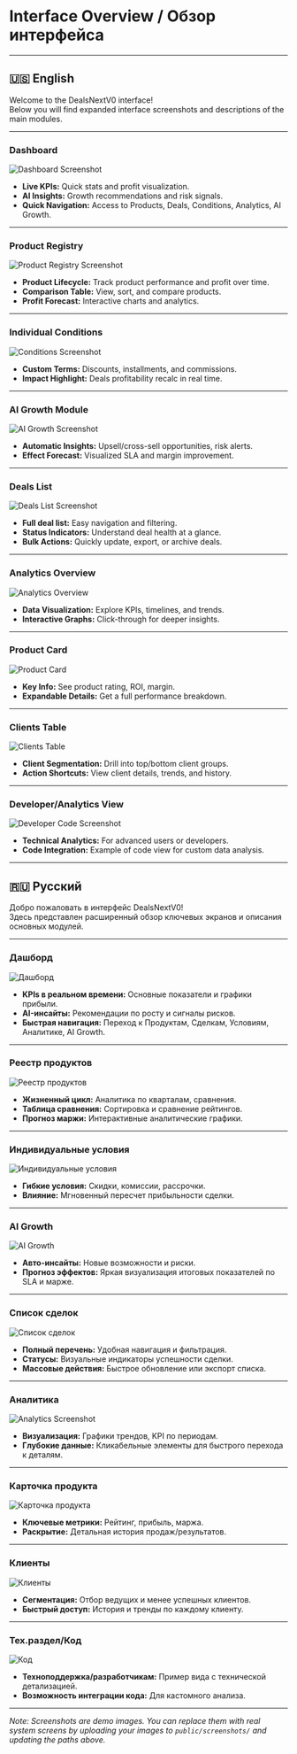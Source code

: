 
# Interface Overview / Обзор интерфейса

---

## 🇺🇸 English

Welcome to the DealsNextV0 interface!  
Below you will find expanded interface screenshots and descriptions of the main modules.

---

### Dashboard

![Dashboard Screenshot](/screenshots/photo-1488590528505-98d2b5aba04b.jpg)

- **Live KPIs:** Quick stats and profit visualization.
- **AI Insights:** Growth recommendations and risk signals.
- **Quick Navigation:** Access to Products, Deals, Conditions, Analytics, AI Growth.

---

### Product Registry

![Product Registry Screenshot](/screenshots/photo-1486312338219-ce68d2c6f44d.jpg)

- **Product Lifecycle:** Track product performance and profit over time.
- **Comparison Table:** View, sort, and compare products.
- **Profit Forecast:** Interactive charts and analytics.

---

### Individual Conditions

![Conditions Screenshot](/screenshots/photo-1498050108023-c5249f4df085.jpg)

- **Custom Terms:** Discounts, installments, and commissions.
- **Impact Highlight:** Deals profitability recalc in real time.

---

### AI Growth Module

![AI Growth Screenshot](/screenshots/photo-1461749280684-dccba630e2f6.jpg)

- **Automatic Insights:** Upsell/cross-sell opportunities, risk alerts.
- **Effect Forecast:** Visualized SLA and margin improvement.

---

### Deals List

![Deals List Screenshot](/screenshots/91dfcd7a-3a44-4c9a-a46f-f978fb769d0d.png)

- **Full deal list:** Easy navigation and filtering.
- **Status Indicators:** Understand deal health at a glance.
- **Bulk Actions:** Quickly update, export, or archive deals.

---

### Analytics Overview

![Analytics Overview](/screenshots/photo-1649972904349-6e44c42644a7.jpg)

- **Data Visualization:** Explore KPIs, timelines, and trends.
- **Interactive Graphs:** Click-through for deeper insights.

---

### Product Card

![Product Card](/screenshots/photo-1531297484001-80022131f5a1.jpg)

- **Key Info:** See product rating, ROI, margin.
- **Expandable Details:** Get a full performance breakdown.

---

### Clients Table

![Clients Table](/screenshots/photo-1581091226825-a6a2a5aee158.jpg)

- **Client Segmentation:** Drill into top/bottom client groups.
- **Action Shortcuts:** View client details, trends, and history.

---

### Developer/Analytics View

![Developer Code Screenshot](/screenshots/photo-1487058792275-0ad4aaf24ca7.jpg)

- **Technical Analytics:** For advanced users or developers.
- **Code Integration:** Example of code view for custom data analysis.

---

## 🇷🇺 Русский

Добро пожаловать в интерфейс DealsNextV0!  
Здесь представлен расширенный обзор ключевых экранов и описания основных модулей.

---

### Дашборд

![Дашборд](/screenshots/photo-1488590528505-98d2b5aba04b.jpg)

- **KPIs в реальном времени:** Основные показатели и графики прибыли.
- **AI-инсайты:** Рекомендации по росту и сигналы рисков.
- **Быстрая навигация:** Переход к Продуктам, Сделкам, Условиям, Аналитике, AI Growth.

---

### Реестр продуктов

![Реестр продуктов](/screenshots/photo-1486312338219-ce68d2c6f44d.jpg)

- **Жизненный цикл:** Аналитика по кварталам, сравнения.
- **Таблица сравнения:** Сортировка и сравнение рейтингов.
- **Прогноз маржи:** Интерактивные аналитические графики.

---

### Индивидуальные условия

![Индивидуальные условия](/screenshots/photo-1498050108023-c5249f4df085.jpg)

- **Гибкие условия:** Скидки, комиссии, рассрочки.
- **Влияние:** Мгновенный пересчет прибыльности сделки.

---

### AI Growth

![AI Growth](/screenshots/photo-1461749280684-dccba630e2f6.jpg)

- **Авто-инсайты:** Новые возможности и риски.
- **Прогноз эффектов:** Яркая визуализация итоговых показателей по SLA и марже.

---

### Список сделок

![Список сделок](/screenshots/91dfcd7a-3a44-4c9a-a46f-f978fb769d0d.png)

- **Полный перечень:** Удобная навигация и фильтрация.
- **Статусы:** Визуальные индикаторы успешности сделки.
- **Массовые действия:** Быстрое обновление или экспорт списка.

---

### Аналитика

![Analytics Screenshot](/screenshots/photo-1649972904349-6e44c42644a7.jpg)

- **Визуализация:** Графики трендов, KPI по периодам.
- **Глубокие данные:** Кликабельные элементы для быстрого перехода к деталям.

---

### Карточка продукта

![Карточка продукта](/screenshots/photo-1531297484001-80022131f5a1.jpg)

- **Ключевые метрики:** Рейтинг, прибыль, маржа.
- **Раскрытие:** Детальная история продаж/результатов.

---

### Клиенты

![Клиенты](/screenshots/photo-1581091226825-a6a2a5aee158.jpg)

- **Сегментация:** Отбор ведущих и менее успешных клиентов.
- **Быстрый доступ:** История и тренды по каждому клиенту.

---

### Тех.раздел/Код

![Код](/screenshots/photo-1487058792275-0ad4aaf24ca7.jpg)

- **Техноподдержка/разработчикам:** Пример вида с технической детализацией.
- **Возможность интеграции кода:** Для кастомного анализа.

---

*Note: Screenshots are demo images. You can replace them with real system screens by uploading your images to `public/screenshots/` and updating the paths above.*

